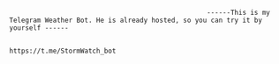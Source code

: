                                                       ------This is my Telegram Weather Bot. He is already hosted, so you can try it by yourself ------

                                                                                     https://t.me/StormWatch_bot
